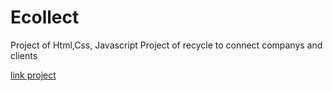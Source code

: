# Ecollect

Project of Html,Css, Javascript
Project of recycle to connect companys and clients

<a href="https://eccollect.herokuapp.com/">link project</a>
